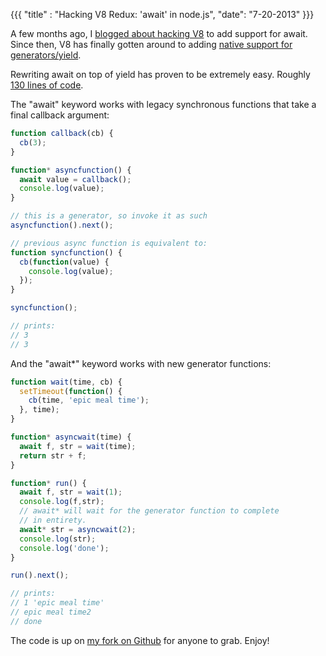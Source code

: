 {{{
  "title" : "Hacking V8 Redux: 'await' in node.js",
  "date": "7-20-2013"
}}}

A few months ago, I [blogged about hacking V8](http://koush.com/post/yield-await-v8) to add support for await.
Since then, V8 has finally gotten around to adding [native support for generators/yield](https://code.google.com/p/v8/issues/detail?id=2355).

Rewriting await on top of yield has proven to be extremely easy. Roughly [130 lines of code](https://github.com/koush/node/commit/28ff643c578ee60ae0406d9d26e47bf56fba9660).

The "await" keyword works with legacy synchronous functions that take a final callback argument:

```javascript
function callback(cb) {
  cb(3);
}

function* asyncfunction() {
  await value = callback();
  console.log(value);
}

// this is a generator, so invoke it as such
asyncfunction().next();

// previous async function is equivalent to:
function syncfunction() {
  cb(function(value) {
    console.log(value);
  });
}

syncfunction();

// prints:
// 3
// 3
```

And the "await*" keyword works with new generator functions:


```javascript
function wait(time, cb) {
  setTimeout(function() {
    cb(time, 'epic meal time');
  }, time);
}

function* asyncwait(time) {
  await f, str = wait(time);
  return str + f;
}

function* run() {
  await f, str = wait(1);
  console.log(f,str);
  // await* will wait for the generator function to complete
  // in entirety.
  await* str = asyncwait(2);
  console.log(str);
  console.log('done');
}

run().next();

// prints:
// 1 'epic meal time'
// epic meal time2
// done
```

The code is up on [my fork on Github](https://github.com/koush/node) for anyone to grab. Enjoy!